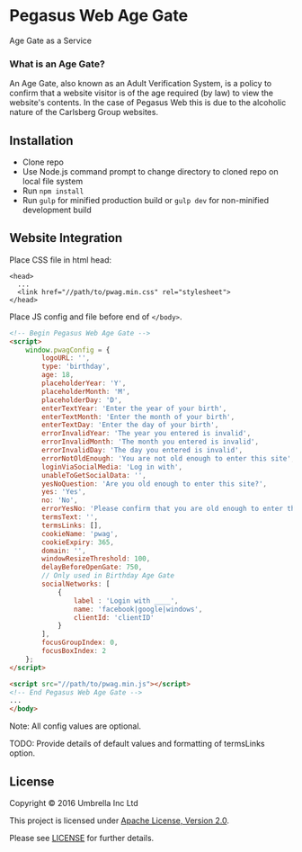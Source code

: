# Pegasus Web Age Gate

Age Gate as a Service

### What is an Age Gate?

An Age Gate, also known as an Adult Verification System, is a policy to 
confirm that a website visitor is of the age required (by law) to view 
the website's contents. In the case of Pegasus Web this is due to the 
alcoholic nature of the Carlsberg Group websites.

## Installation
- Clone repo
- Use Node.js command prompt to change directory to cloned repo on local file system
- Run `npm install`
- Run `gulp` for minified production build or `gulp dev` for non-minified development build

## Website Integration

Place CSS file in html head:

```
<head>
  ...
  <link href="//path/to/pwag.min.css" rel="stylesheet">
</head>
```

Place JS config and file before end of `</body>`.

```html
<!-- Begin Pegasus Web Age Gate -->
<script>
	window.pwagConfig = {
		logoURL: '',
		type: 'birthday',
		age: 18,
		placeholderYear: 'Y',
		placeholderMonth: 'M',
		placeholderDay: 'D',
		enterTextYear: 'Enter the year of your birth',
		enterTextMonth: 'Enter the month of your birth',
		enterTextDay: 'Enter the day of your birth',
		errorInvalidYear: 'The year you entered is invalid',
		errorInvalidMonth: 'The month you entered is invalid',
		errorInvalidDay: 'The day you entered is invalid',
		errorNotOldEnough: 'You are not old enough to enter this site',
		loginViaSocialMedia: 'Log in with',
		unableToGetSocialData: '',
		yesNoQuestion: 'Are you old enough to enter this site?',
		yes: 'Yes',
		no: 'No',
		errorYesNo: 'Please confirm that you are old enough to enter this site',
		termsText: '',
		termsLinks: [],
		cookieName: 'pwag',
		cookieExpiry: 365,
		domain: '',
		windowResizeThreshold: 100,
		delayBeforeOpenGate: 750,
		// Only used in Birthday Age Gate
		socialNetworks: [
			{
				label : 'Login with ____',
				name: 'facebook|google|windows',
				clientId: 'clientID'
			}
		],
		focusGroupIndex: 0,
		focusBoxIndex: 2
	};
</script>

<script src="//path/to/pwag.min.js"></script>
<!-- End Pegasus Web Age Gate -->
...
</body>
```

Note: All config values are optional.

TODO: Provide details of default values and formatting of termsLinks option.

## License

Copyright &copy; 2016 Umbrella Inc Ltd

This project is licensed under [Apache License, Version 2.0](http://www.apache.org/licenses/LICENSE-2.0).

Please see [LICENSE](LICENSE.md) for further details.
